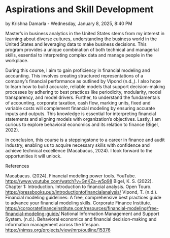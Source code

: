# Aspirations and Skill Development
by Krishna Damarla - Wednesday, January 8, 2025, 8:40 PM

Master’s in business analytics in the United States stems from my interest in learning about diverse cultures, understanding the business world in the United States and leveraging data to make business decisions. This program provides a unique combination of both technical and managerial skills, essential to interpreting complex data and manage people in the workplace.

During this course, I aim to gain proficiency in financial modeling and accounting. This involves creating structured representations of a company’s financial performance as outlined by Vipond (n.d.,). I also hope to learn how to build accurate, reliable models that support decision-making processes by adhering to best practices like periodicity, modularity, model transparency, and model drivers. Further, to understand the fundamentals of accounting, corporate taxation, cash flow, marking units, fixed and variable costs will complement financial modeling by ensuring accurate inputs and outputs. This knowledge is essential for interpreting financial statements and aligning models with organization’s objectives. Lastly, I am curious to explore behavioral economics and its relation to finance (Bigel, 2022).

In conclusion, this course is a steppingstone to a career in finance and audit industry, enabling us to acquire necessary skills with confidence and achieve technical excellence (Macabacus, 2024). I look forward to the opportunities it will unlock.

References

Macabacus. (2024). Financial modeling power tools. YouTube.  https://www.youtube.com/watch?v=GnKZa-w5p98
Bigel, K. S. (2022). Chapter 1: Introduction. Introduction to financial analysis. Open Touro. https://pressbooks.pub/introductiontofinancialanalysis/
Vipond, T. (n.d.). Financial modeling guidelines: A free, comprehensive best practices guide to advance your financial modeling skills. Corporate Finance Institute. https://corporatefinanceinstitute.com/resources/financial-modeling/free-financial-modeling-guide/
National Information Management and Support System. (n.d.). Behavioral economics and financial decision-making and information management across the lifespan. https://nimss.org/projects/view/mrp/outline/15376
